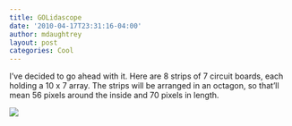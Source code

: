 ```yaml
---
title: GOLidascope
date: '2010-04-17T23:31:16-04:00'
author: mdaughtrey
layout: post
categories: Cool
---
```


I’ve decided to go ahead with it. Here are 8 strips of 7 circuit boards, each holding a 10 x 7 array. The strips will be arranged in an octagon, so that’ll mean 56 pixels around the inside and 70 pixels in length.

![](/assets/uploads/2010/04/p_2048_1536_D1F9C7F9-92D3-461E-842A-79CF7A30716E.jpeg)
